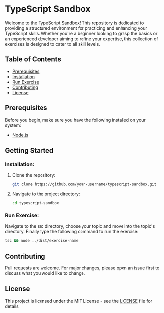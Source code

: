 # TypeScript Sandbox

Welcome to the TypeScript Sandbox! This repository is dedicated to providing a structured environment for practicing and enhancing your TypeScript skills. Whether you're a beginner looking to grasp the basics or an experienced developer aiming to refine your expertise, this collection of exercises is designed to cater to all skill levels.

## Table of Contents

- [Prerequisites](#prerequisites)
- [Installation](#installation)
- [Run Exercise](#run-exercise)
- [Contributing](#contributing)
- [License](#license)

## Prerequisites

Before you begin, make sure you have the following installed on your system:

- [Node.js](https://nodejs.org/)

## Getting Started

### Installation:

1. Clone the repository:

   ```bash
   git clone https://github.com/your-username/typescript-sandbox.git
   ```

2. Navigate to the project directory:

   ```bash
   cd typescript-sandbox
   ```

### Run Exercise:

Navigate to the src directory, choose your topic and move into the topic's directory. Finally type the following command to run the exercise:

```bash
tsc && node ../dist/exercise-name
```

## Contributing

Pull requests are welcome. For major changes, please open an issue first to discuss what you would like to change.

## License

This project is licensed under the MIT License - see the [LICENSE](LICENSE) file for details

